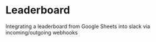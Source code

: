 # Leaderboard
Integrating a leaderboard from Google Sheets into slack via incoming/outgoing webhooks
